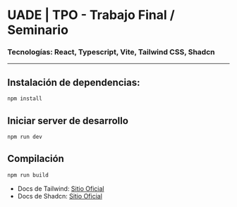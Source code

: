 # UADE | TPO - Trabajo Final / Seminario
### Tecnologías: React, Typescript, Vite, Tailwind CSS, Shadcn

---

## Instalación de dependencias:

```bash
npm install

```

## Iniciar server de desarrollo

```bash
npm run dev
```

## Compilación

```bash
npm run build
```

- Docs de Tailwind: [Sitio Oficial](https://tailwindcss.com/)
- Docs de Shadcn: [Sitio Oficial](https://ui.shadcn.com/)